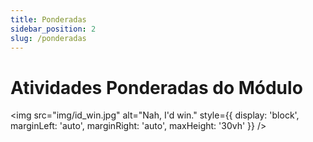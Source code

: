 ```yaml
---
title: Ponderadas
sidebar_position: 2
slug: /ponderadas
---
```


# Atividades Ponderadas do Módulo

<img 
  src="img/id_win.jpg"
  alt="Nah, I'd win." 
  style={{ 
    display: 'block',
    marginLeft: 'auto',
    marginRight: 'auto',
    maxHeight: '30vh'
  }} 
/>
<br/>
